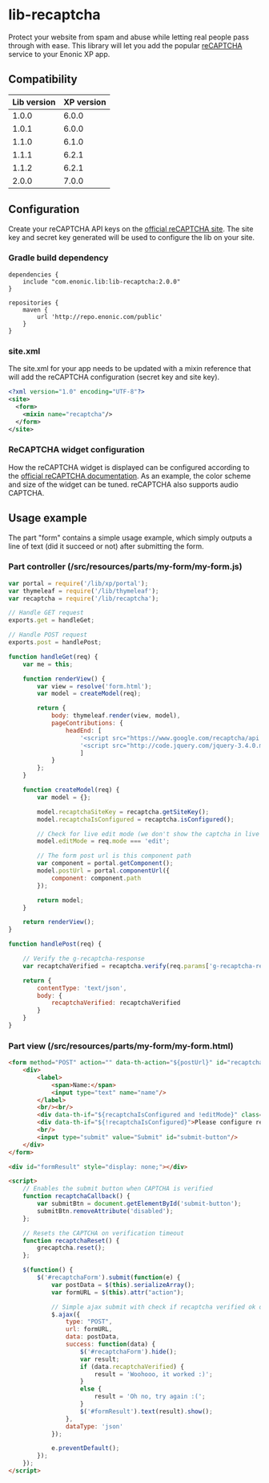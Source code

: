 # lib-recaptcha

Protect your website from spam and abuse while letting real people pass through with ease.
This library will let you add the popular [reCAPTCHA](https://developers.google.com/recaptcha/) service to your Enonic XP app.

## Compatibility

| Lib version        | XP version |
| ------------- | ------------- |
| 1.0.0 | 6.0.0 |
| 1.0.1 | 6.0.0 |
| 1.1.0 | 6.1.0 |
| 1.1.1 | 6.2.1 |
| 1.1.2 | 6.2.1 |
| 2.0.0 | 7.0.0 |

## Configuration

Create your reCAPTCHA API keys on the [official reCAPTCHA site](https://www.google.com/recaptcha/admin). The site key and secret key generated will be used to configure the lib on your site.

### Gradle build dependency

```
dependencies {
    include "com.enonic.lib:lib-recaptcha:2.0.0"
}

repositories {
    maven {
        url 'http://repo.enonic.com/public'
    }
}
```


### site.xml
The site.xml for your app needs to be updated with a mixin reference that will add the reCAPTCHA configuration (secret key and site key).

```xml
<?xml version="1.0" encoding="UTF-8"?>
<site>
  <form>
    <mixin name="recaptcha"/>
  </form>
</site>
```

### ReCAPTCHA widget configuration

How the reCAPTCHA widget is displayed can be configured according to the [official reCAPTCHA documentation](https://developers.google.com/recaptcha/docs/display/).
As an example, the color scheme and size of the widget can be tuned. reCAPTCHA also supports audio CAPTCHA.

## Usage example
The part "form" contains a simple usage example, which simply outputs a line of text (did it succeed or not) after submitting the form.

### Part controller (/src/resources/parts/my-form/my-form.js)
```javascript
var portal = require('/lib/xp/portal');
var thymeleaf = require('/lib/thymeleaf');
var recaptcha = require('/lib/recaptcha');

// Handle GET request
exports.get = handleGet;

// Handle POST request
exports.post = handlePost;

function handleGet(req) {
    var me = this;

    function renderView() {
        var view = resolve('form.html');
        var model = createModel(req);

        return {
            body: thymeleaf.render(view, model),
            pageContributions: {
                headEnd: [
                    '<script src="https://www.google.com/recaptcha/api.js"></script>',
                    '<script src="http://code.jquery.com/jquery-3.4.0.min.js"></script>'
                    ]
            }
        };
    }

    function createModel(req) {
        var model = {};

        model.recaptchaSiteKey = recaptcha.getSiteKey();
        model.recaptchaIsConfigured = recaptcha.isConfigured();

        // Check for live edit mode (we don't show the captcha in live edit mode)
        model.editMode = req.mode === 'edit';

        // The form post url is this component path
        var component = portal.getComponent();
        model.postUrl = portal.componentUrl({
            component: component.path
        });

        return model;
    }

    return renderView();
}

function handlePost(req) {

    // Verify the g-recaptcha-response
    var recaptchaVerified = recaptcha.verify(req.params['g-recaptcha-response']);

    return {
        contentType: 'text/json',
        body: {
            recaptchaVerified: recaptchaVerified
        }
    }
}
```

### Part view (/src/resources/parts/my-form/my-form.html)
```html
<form method="POST" action="" data-th-action="${postUrl}" id="recaptchaForm">
    <div>
        <label>
            <span>Name:</span>
            <input type="text" name="name"/>
        </label>
        <br/><br/>
        <div data-th-if="${recaptchaIsConfigured and !editMode}" class="g-recaptcha" data-th-attr="data-sitekey=${recaptchaSiteKey}" data-sitekey="124" data-callback="recaptchaCallback" data-expired-callback="recaptchaReset"></div>
        <div data-th-if="${!recaptchaIsConfigured}">Please configure reCAPTCHA</div>
        <br/>
        <input type="submit" value="Submit" id="submit-button"/>
    </div>
</form>

<div id="formResult" style="display: none;"></div>

<script>
    // Enables the submit button when CAPTCHA is verified
    function recaptchaCallback() {
        var submitBtn = document.getElementById('submit-button');
        submitBtn.removeAttribute('disabled');
    };

    // Resets the CAPTCHA on verification timeout
    function recaptchaReset() {
        grecaptcha.reset();
    };

    $(function() {
        $('#recaptchaForm').submit(function(e) {
            var postData = $(this).serializeArray();
            var formURL = $(this).attr("action");

            // Simple ajax submit with check if recaptcha verified ok or not
            $.ajax({
                type: "POST",
                url: formURL,
                data: postData,
                success: function(data) {
                    $('#recaptchaForm').hide();
                    var result;
                    if (data.recaptchaVerified) {
                        result = 'Woohooo, it worked :)';
                    }
                    else {
                        result = 'Oh no, try again :(';
                    }
                    $('#formResult').text(result).show();
                },
                dataType: 'json'
            });

            e.preventDefault();
        });
    });
</script>
```